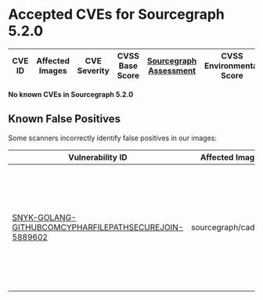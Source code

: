 # Accepted CVEs for Sourcegraph 5.2.0

| CVE ID                                                                  | Affected Images  | CVE Severity | CVSS Base Score | [Sourcegraph Assessment](../../../engineering/dev/policies/vulnerability-management-policy.md#severity-levels) | CVSS Environmental Score                                                                                                                                                                    | Details                                                                                                                        |
| ----------------------------------------------------------------------- | ---------------- | ------------ | --------------- | -------------------------------------------------------------------------------------------------------------- | ------------------------------------------------------------------------------------------------------------------------------------------------------------------------------------------- | ------------------------------------------------------------------------------------------------------------------------------ |

**No known CVEs in Sourcegraph 5.2.0**

## Known False Positives

Some scanners incorrectly identify false positives in our images:

| Vulnerability ID | Affected Images | Note |
| ---------------- | --------------- | ---- |
| [SNYK-GOLANG-GITHUBCOMCYPHARFILEPATHSECUREJOIN-5889602](https://security.snyk.io/vuln/SNYK-GOLANG-GITHUBCOMCYPHARFILEPATHSECUREJOIN-5889602) | sourcegraph/cadvisor | This potential security issue only affects `filepath-securejoin` when used on Windows - all Sourcegraph deployments use Linux |
